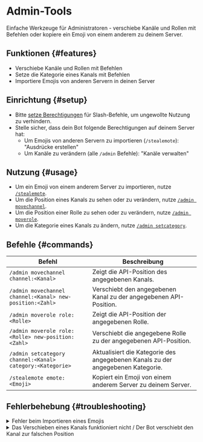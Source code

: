 # Admin-Tools

Einfache Werkzeuge für Administratoren - verschiebe Kanäle und Rollen mit Befehlen oder kopiere ein Emoji von einem anderem zu deinem Server.

<ModuleOverview moduleName="admin-tools" />

## Funktionen {#features}

* Verschiebe Kanäle und Rollen mit Befehlen
* Setze die Kategorie eines Kanals mit Befehlen
* Importiere Emojis von anderen Servern in deinen Server

## Einrichtung {#setup}

* Bitte [setze Berechtigungen](./../../slash-commands) für Slash-Befehle, um ungewollte Nutzung zu verhindern.
* Stelle sicher, dass dein Bot folgende Berechtigungen auf deinem Server hat:
  * Um Emojis von anderen Servern zu importieren (`/stealemote`): "Ausdrücke erstellen"
  * Um Kanäle zu verändern (alle `/admin` Befehle): "Kanäle verwalten"

## Nutzung {#usage}

* Um ein Emoji von einem anderem Server zu importieren, nutze [`/stealemote`](#commands).
* Um die Position eines Kanals zu sehen oder zu verändern, nutze [`/admin movechannel`](#commands).
* Um die Position einer Rolle zu sehen oder zu verändern, nutze [`/admin moverole`](#commands).
* Um die Kategorie eines Kanals zu ändern, nutze [`/admin setcategory`](#commands).

## Befehle {#commands}

<SlashCommandExplanation />

| Befehl                                                      | Beschreibung                                                                     |
|--------------------------------------------------------------|---------------------------------------------------------------------------------|
| `/admin movechannel channel:<Kanal>`                         | Zeigt die API-Position des angegebenen Kanals.                                  | 
| `/admin movechannel channel:<Kanal> new-position:<Zahl>`     | Verschiebt den angegebenen Kanal zu der angegebenen API-Position.               |
| `/admin moverole role:<Rolle>`                               | Zeigt die API-Position der angegebenen Rolle.                                   | 
| `/admin moverole role:<Rolle> new-position:<Zahl>`           | Verschiebt die angegebene Rolle zu der angegebenen API-Position.                | 
| `/admin setcategory channel:<Kanal> category:<Kategorie> `   | Aktualisiert die Kategorie des angegebenen Kanals zu der angegebenen Kategorie. |
| `/stealemote emote:<Emoji>`                                  | Kopiert ein Emoji von einem anderem Server zu deinem Server.                    |

## Fehlerbehebung {#troubleshooting}

<details>
  <summary>Fehler beim Importieren eines Emojis</summary>
  <ul>
    <li>Stelle sicher, dass du das Emoji beim Emoji-Picker auswählst, anstatt es auszuschreiben.</li>
    <li>Stelle sicher, dass du <i>nur</i> das Emoji und nichts weiteres eingegeben hast.</li>
    <li>Stelle sicher, dass dein Bot die Berechtigung "Ausdrücke erstellen" auf deinem Server hat.</li>
  </ul>
</details>

<details>
  <summary>Das Verschieben eines Kanals funktioniert nicht / Der Bot verschiebt den Kanal zur falschen Position</summary>
  <ul>
    <li>Stelle sicher, dass dein Bot die Berechtigung "Kanäle verwalten" auf deinem Server hat.</li>
    <li>Discord schränkt einige Positionen ein. So kannst du z.B. keinen Sprachkanal über einen Textkanal schieben.</li>
    <li>Stelle sicher, dass du die richtige Position eingegeben hast. Um dies zu überprüfen, führe den Befehl ohne den "new-position"-Parameter aus und berechne die neue 
     Position mithilfe der jetzigen.</li>
  </ul>
</details>
